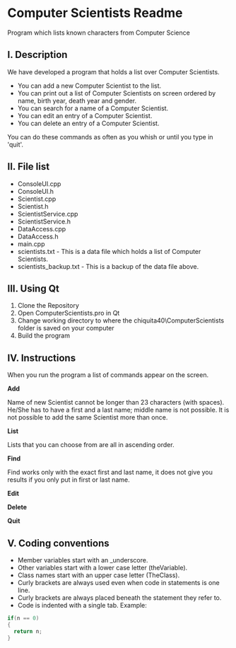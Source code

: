 # Computer Scientists Readme

Program which lists known characters from Computer Science

## I. Description
We have developed a program that holds a list over Computer Scientists.

* You can add a new Computer Scientist to the list. 
* You can print out a list of Computer Scientists on screen ordered by name, birth year, death year and gender.
* You can search for a name of a Computer Scientist.
* You can edit an entry of a Computer Scientist.
* You can delete an entry of a Computer Scientist.

You can do these commands as often as you whish or until you type in 'quit'.

## II. File list
+ ConsoleUI.cpp
+ ConsoleUI.h
+ Scientist.cpp
+ Scientist.h
+ ScientistService.cpp
+ ScientistService.h
+ DataAccess.cpp
+ DataAccess.h
+ main.cpp
+ scientists.txt        -   This is a data file which holds a list of Computer Scientists.
+ scientists_backup.txt        -   This is a backup of the data file above.

## III. Using Qt
1. Clone the Repository
2. Open ComputerScientists.pro in Qt
3. Change working directory to where the chiquita40\ComputerScientists folder is saved on your computer
4. Build the program

## IV. Instructions 
When you run the program a list of commands appear on the screen.

**Add**

Name of new Scientist cannot be longer than 23 characters (with spaces). He/She has to have a first and a last name; middle name is not possible. It is not possible to add the same Scientist more than once.

**List**

Lists that you can choose from are all in ascending order.

**Find**

Find works only with the exact first and last name, it does not give you results if you only put in first or last name.

**Edit**



**Delete**




**Quit**

## V. Coding conventions
* Member variables start with an _underscore.
* Other variables start with a lower case letter (theVariable).
* Class names start with an upper case letter (TheClass).
* Curly brackets are always used even when code in statements is one line.
* Curly brackets are always placed beneath the statement they refer to.
* Code is indented with a single tab.
Example:
```c++
if(n == 0)
{
  return n;
}
```
